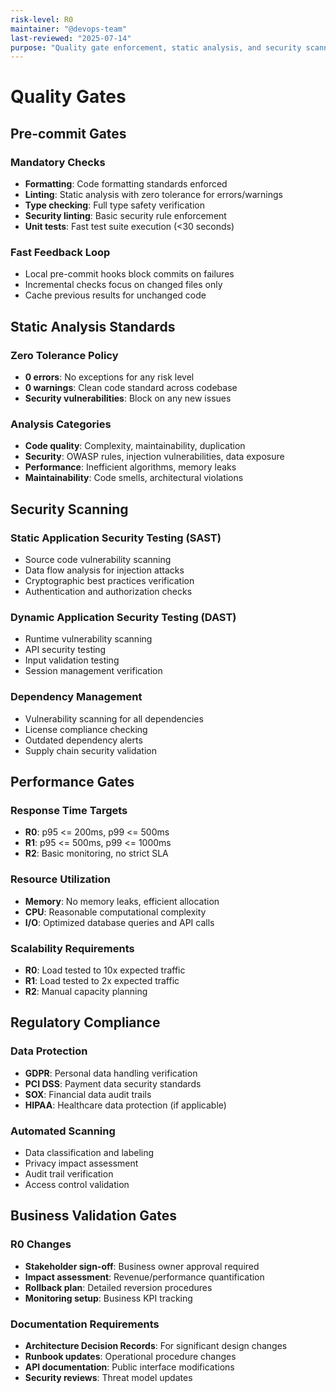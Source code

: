 ```yaml
---
risk-level: R0
maintainer: "@devops-team"
last-reviewed: "2025-07-14"
purpose: "Quality gate enforcement, static analysis, and security scanning procedures"
---
```


# Quality Gates

## Pre-commit Gates

### Mandatory Checks

- **Formatting**: Code formatting standards enforced
- **Linting**: Static analysis with zero tolerance for errors/warnings
- **Type checking**: Full type safety verification
- **Security linting**: Basic security rule enforcement
- **Unit tests**: Fast test suite execution (<30 seconds)

### Fast Feedback Loop

- Local pre-commit hooks block commits on failures
- Incremental checks focus on changed files only
- Cache previous results for unchanged code

## Static Analysis Standards

### Zero Tolerance Policy

- **0 errors**: No exceptions for any risk level
- **0 warnings**: Clean code standard across codebase
- **Security vulnerabilities**: Block on any new issues

### Analysis Categories

- **Code quality**: Complexity, maintainability, duplication
- **Security**: OWASP rules, injection vulnerabilities, data exposure
- **Performance**: Inefficient algorithms, memory leaks
- **Maintainability**: Code smells, architectural violations

## Security Scanning

### Static Application Security Testing (SAST)

- Source code vulnerability scanning
- Data flow analysis for injection attacks
- Cryptographic best practices verification
- Authentication and authorization checks

### Dynamic Application Security Testing (DAST)

- Runtime vulnerability scanning
- API security testing
- Input validation testing
- Session management verification

### Dependency Management

- Vulnerability scanning for all dependencies
- License compliance checking
- Outdated dependency alerts
- Supply chain security validation

## Performance Gates

### Response Time Targets

- **R0**: p95 <= 200ms, p99 <= 500ms
- **R1**: p95 <= 500ms, p99 <= 1000ms
- **R2**: Basic monitoring, no strict SLA

### Resource Utilization

- **Memory**: No memory leaks, efficient allocation
- **CPU**: Reasonable computational complexity
- **I/O**: Optimized database queries and API calls

### Scalability Requirements

- **R0**: Load tested to 10x expected traffic
- **R1**: Load tested to 2x expected traffic
- **R2**: Manual capacity planning

## Regulatory Compliance

### Data Protection

- **GDPR**: Personal data handling verification
- **PCI DSS**: Payment data security standards
- **SOX**: Financial data audit trails
- **HIPAA**: Healthcare data protection (if applicable)

### Automated Scanning

- Data classification and labeling
- Privacy impact assessment
- Audit trail verification
- Access control validation

## Business Validation Gates

### R0 Changes

- **Stakeholder sign-off**: Business owner approval required
- **Impact assessment**: Revenue/performance quantification
- **Rollback plan**: Detailed reversion procedures
- **Monitoring setup**: Business KPI tracking

### Documentation Requirements

- **Architecture Decision Records**: For significant design changes
- **Runbook updates**: Operational procedure changes
- **API documentation**: Public interface modifications
- **Security reviews**: Threat model updates
